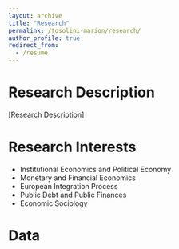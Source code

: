 ```yaml
---
layout: archive
title: "Research"
permalink: /tosolini-marion/research/
author_profile: true
redirect_from:
  - /resume
---
```


Research Description
======
[Research Description]


Research Interests
======
* Institutional Economics and Political Economy
* Monetary and Financial Economics
* European Integration Process
* Public Debt and Public Finances
* Economic Sociology

Data
======

